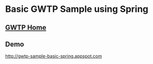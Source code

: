 # Basic GWTP Sample using Spring

## [GWTP Home](https://github.com/ArcBees/GWTP)

## Demo
http://gwtp-sample-basic-spring.appspot.com
